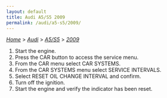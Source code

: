 ```yaml
---
layout: default
title: Audi A5/S5 2009
permalink: /audi/a5-s5/2009/
---
```

[*Home*](/) > [*Audi*](/audi/) > [*A5/S5*](/audi/a5-s5/) > [*2009*](/audi/a5-s5/2009/)
1. Start the engine.
2. Press the CAR button to access the service menu.
3. From the CAR menu select CAR SYSTEMS.
4. From the CAR SYSTEMS menu select SERVICE INTERVALS.
5. Select RESET OIL CHANGE INTERVAL and confirm.
6. Turn off the ignition.
7. Start the engine and verify the indicator has been reset.